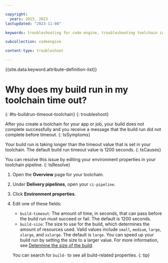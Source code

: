 ```yaml
---

copyright:
  years: 2023, 2023
lastupdated: "2023-11-08"

keywords: troubleshooting for code engine, troubleshooting toolchain in code engine, tips for toolchain in code engine, debugging toolchain in code engine, toolchain and code engine

subcollection: codeengine

content-type: troubleshoot

---
```


{{site.data.keyword.attribute-definition-list}}

# Why does my build run in my toolchain time out?
{: #ts-buildrun-timeout-toolchain}
{: troubleshoot}

After you create a toolchain for your app or job, your build does not complete successfully and you receive a message that the build run did not complete before timeout.
{: tsSymptoms}

Your build run is taking longer than the timeout value that is set in your toolchain. The default build run timeout value is 1200 seconds. 
{: tsCauses}

You can resolve this issue by editing your environment properties in your toolchain pipeline.
{: tsResolve}
  
1. Open the **Overview** page for your toolchain.
2. Under **Delivery pipelines**, open your `ci-pipeline`.
3. Click **Environment properties**.
4. Edit one of these fields:

    - `build-timeout`: The amount of time, in seconds, that can pass before the build run must succeed or fail. The default is 1200 seconds.
    - `build-size`: The size to use for the build, which determines the amount of resources used. Valid values include `small`, `medium`, `large`, `xlarge`, and `xxlarge`. The default is `large`. You can speed up your build run by setting the size to a larger value. For more information, see [Determine the size of the build](/docs/codeengine?topic=codeengine-plan-build#build-size).
  
    You can search for `build-` to see all build-related properties.
    {: tip} 
  

  

